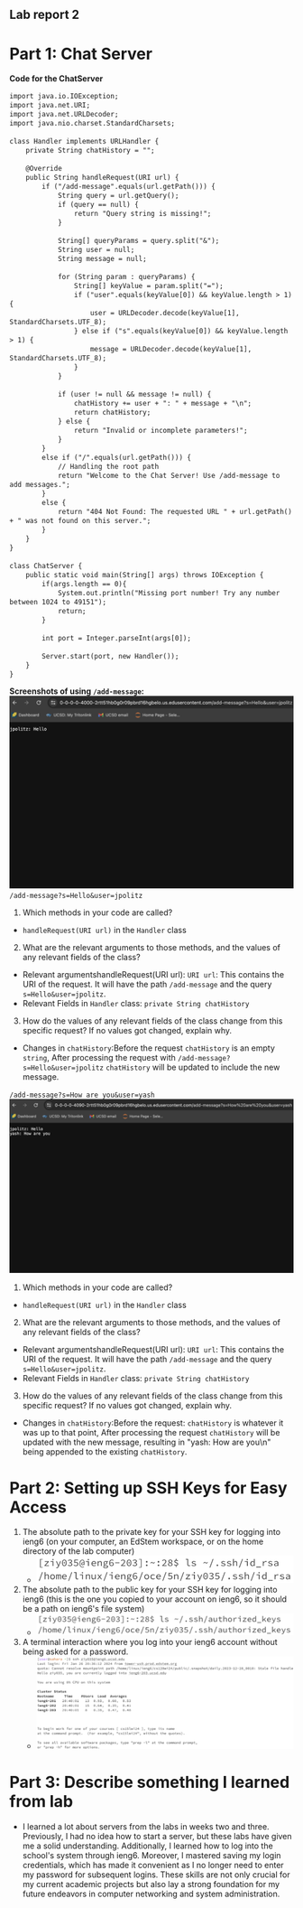 ## Lab report 2 
# Part 1: Chat Server 
**Code for the ChatServer**
```
import java.io.IOException;
import java.net.URI;
import java.net.URLDecoder;
import java.nio.charset.StandardCharsets;

class Handler implements URLHandler {
    private String chatHistory = "";

    @Override
    public String handleRequest(URI url) {
        if ("/add-message".equals(url.getPath())) {
            String query = url.getQuery();
            if (query == null) {
                return "Query string is missing!";
            }

            String[] queryParams = query.split("&");
            String user = null;
            String message = null;

            for (String param : queryParams) {
                String[] keyValue = param.split("=");
                if ("user".equals(keyValue[0]) && keyValue.length > 1) {
                    user = URLDecoder.decode(keyValue[1], StandardCharsets.UTF_8);
                } else if ("s".equals(keyValue[0]) && keyValue.length > 1) {
                    message = URLDecoder.decode(keyValue[1], StandardCharsets.UTF_8);
                }
            }

            if (user != null && message != null) {
                chatHistory += user + ": " + message + "\n";
                return chatHistory;
            } else {
                return "Invalid or incomplete parameters!";
            }
        } 
        else if ("/".equals(url.getPath())) {
            // Handling the root path
            return "Welcome to the Chat Server! Use /add-message to add messages.";
        }
        else {
            return "404 Not Found: The requested URL " + url.getPath() + " was not found on this server.";
        }
    }
}

class ChatServer {
    public static void main(String[] args) throws IOException {
        if(args.length == 0){
            System.out.println("Missing port number! Try any number between 1024 to 49151");
            return;
        }

        int port = Integer.parseInt(args[0]);

        Server.start(port, new Handler());
    }
}
```
**Screenshots of using `/add-message`:**<br />
![Image](screenshotofadd1.png)<br />
`/add-message?s=Hello&user=jpolitz`<br />
1. Which methods in your code are called?
  * `handleRequest(URI url)` in the `Handler` class
2. What are the relevant arguments to those methods, and the values of any relevant fields of the class?
  * Relevant argumentshandleRequest(URI url):
   `URI url`: This contains the URI of the request. It will have the path `/add-message` and the query              `s=Hello&user=jpolitz`.
  * Relevant Fields in `Handler` class: `private String chatHistory`
3. How do the values of any relevant fields of the class change from this specific request? If no values got changed, explain why.
  * Changes in `chatHistory`:Before the request `chatHistory` is an empty `string`, After processing the request with `/add-message?s=Hello&user=jpolitz` `chatHistory` will be updated to include the new message.

`/add-message?s=How are you&user=yash`
![Image](screenshotofadd2.png)<br />
1. Which methods in your code are called?
  * `handleRequest(URI url)` in the `Handler` class
2. What are the relevant arguments to those methods, and the values of any relevant fields of the class?
  * Relevant argumentshandleRequest(URI url):
   `URI url`: This contains the URI of the request. It will have the path `/add-message` and the query              `s=Hello&user=jpolitz`.
  * Relevant Fields in `Handler` class: `private String chatHistory`
3. How do the values of any relevant fields of the class change from this specific request? If no values got changed, explain why.
  * Changes in `chatHistory`:Before the request: `chatHistory` is whatever it was up to that point, After processing the request `chatHistory` will be updated with the new message, resulting in "yash: How are you\n" being appended to the existing `chatHistory`.


# Part 2: Setting up SSH Keys for Easy Access
1. The absolute path to the private key for your SSH key for logging into ieng6 (on your computer, an EdStem workspace, or on the home directory of the lab computer)
   * ![Image](privatekey.png)
2. The absolute path to the public key for your SSH key for logging into ieng6 (this is the one you copied to your account on ieng6, so it should be a path on ieng6's file system)
   * ![Image](publickey.png)<br />
3. A terminal interaction where you log into your ieng6 account without being asked for a password.
   * ![Image](terminalinteraction.png)<br />


# Part 3: Describe something I learned from lab
 * I learned a lot about servers from the labs in weeks two and three. Previously, I had no idea how to start a server, but these labs have given me a solid understanding. Additionally, I learned how to log into the school's system through ieng6. Moreover, I mastered saving my login credentials, which has made it convenient as I no longer need to enter my password for subsequent logins. These skills are not only crucial for my current academic projects but also lay a strong foundation for my future endeavors in computer networking and system administration.

